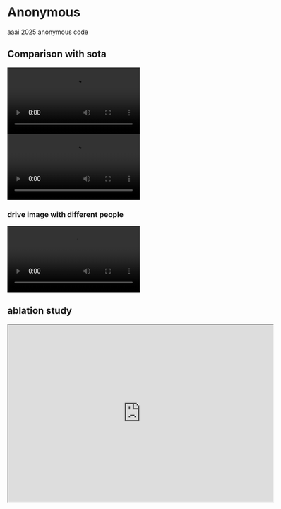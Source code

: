 # Anonymous
aaai 2025 anonymous code

## Comparison with sota

<video src="/src/comparisons1.mp4" ></video>
<video src="src/comparisons2.mp4" ></video>

### drive image with different people
<video src="src/cosplay.mp4" ></video>

## ablation study
<iframe width=600px height=400px src="https://github.com/Anonymous-AAAi-2025/Anonymous/blob/main/src/ablation.mp4" >
</iframe>
<!-- <video src="https://github.com/Anonymous-AAAi-2025/Anonymous/blob/main/src/ablation.mp4"></video> -->

